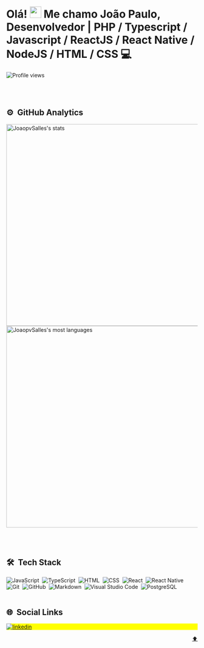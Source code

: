 <div id="top"></div>

<h1 align="left"> Olá! <img src="https://raw.githubusercontent.com/kaueMarques/kaueMarques/master/hi.gif" height="30px" width="30px"> Me chamo João Paulo, <br> 
  Desenvolvedor | PHP / Typescript / Javascript / ReactJS / React Native / NodeJS / HTML / CSS 💻</h1>
<p align="left"> <img src="https://komarev.com/ghpvc/?username=JoaopvSalles&color=yellow" alt="Profile views" /> </p>

<br><br>

## ⚙️ &nbsp;GitHub Analytics

<p align="left">
<img width="530em" src="https://github-readme-stats.vercel.app/api?username=JoaopvSalles&show_icons=true&theme=vision-friendly-dark" alt="JoaopvSalles's stats"/>
<img width="530em" src="https://github-readme-stats.vercel.app/api/top-langs/?username=JoaopvSalles&layout=compact&theme=vision-friendly-dark" alt="JoaopvSalles's most languages"/>
</p>

<br><br>

## 🛠 &nbsp;Tech Stack

![JavaScript](https://img.shields.io/badge/-JavaScript-05122A?style=flat&logo=javascript)&nbsp;
![TypeScript](https://img.shields.io/badge/-TypeScript-05122A?style=flat&logo=typescript)&nbsp;
![HTML](https://img.shields.io/badge/-HTML-05122A?style=flat&logo=HTML5)&nbsp;
![CSS](https://img.shields.io/badge/-CSS-05122A?style=flat&logo=CSS3&logoColor=1572B6)&nbsp;
![React](https://img.shields.io/badge/-React-05122A?style=flat&logo=react)&nbsp;
![React Native](https://img.shields.io/badge/-React%20Native-05122A?style=flat&logo=react)&nbsp;
![Git](https://img.shields.io/badge/-Git-05122A?style=flat&logo=git)&nbsp;
![GitHub](https://img.shields.io/badge/-GitHub-05122A?style=flat&logo=github)&nbsp;
![Markdown](https://img.shields.io/badge/-Markdown-05122A?style=flat&logo=markdown)&nbsp;
![Visual Studio Code](https://img.shields.io/badge/-Visual%20Studio%20Code-05122A?style=flat&logo=visual-studio-code&logoColor=007ACC)&nbsp;
![PostgreSQL](https://img.shields.io/badge/-PostgreSQL-05122A?style=flat&logo=postgresql)&nbsp;
<br><br>

## 🌐 &nbsp;Social Links

<p align="left" style="background:yellow">
<a href="https://www.linkedin.com/in/jo%C3%A3o-vecchio-175934130" target="_blank">
  <img align="center" src="https://img.shields.io/badge/-JoaopvSalles-05122A?style=flat&logo=linkedin" alt="linkedin"/>
</a>
</p>


<p align="right"><a href="#top">⬆</a></p>
